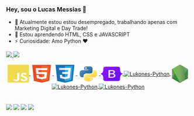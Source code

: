 ### Hey, sou o Lucas Messias 👋

- 🔭 Atualmente estou estou desempregado, trabalhando apenas com Marketing Digital e Day Trade!
- 🌱 Estou aprendendo HTML, CSS e JAVASCRIPT
- ⚡ Curiosidade: Amo Python ❤

<div>
  <a align="center" href="https://github.com/lukones">
  <img height="165em" src="https://github-readme-stats.vercel.app/api?username=Lukones&show_icons=true&include_all_commits=true&count_private=true&hide_border=false"/>
  <img height="165em" src="https://github-readme-stats.vercel.app/api/top-langs/?username=Lukones&layout=compact&custom_title=Most%20used%20languages&langs_count=10&include_all_commits=true&hide_progress=true&hide_border=false"/>

</div>

<div align="center" style="display: inline_block"><br>
  
  <img align="center" alt="Lukones-Js" height="50" width="60" src="https://raw.githubusercontent.com/devicons/devicon/master/icons/javascript/javascript-plain.svg">
  <img align="center" alt="Lukones-HTML" height="50" width="60" src="https://raw.githubusercontent.com/devicons/devicon/master/icons/html5/html5-original.svg">
  <img align="center" alt="Lukones-CSS" height="50" width="60" src="https://raw.githubusercontent.com/devicons/devicon/master/icons/css3/css3-original.svg">
  <img align="center" alt="Lukones-Python" height="50" width="60" src="https://raw.githubusercontent.com/devicons/devicon/master/icons/python/python-original.svg">
  <img align="center" alt="Lukones-Python" height="50" width="60"src="https://raw.githubusercontent.com/devicons/devicon/1119b9f84c0290e0f0b38982099a2bd027a48bf1/icons/bootstrap/bootstrap-original.svg">
  <img align="center" alt="Lukones-Python" height="50" width="60"" src="https://cdn.icon-icons.com/icons2/2415/PNG/512/jquery_plain_wordmark_logo_icon_146445.png">
  <img align="center" alt="Lukones-Python" height="50" width="50"src="https://raw.githubusercontent.com/github/explore/80688e429a7d4ef2fca1e82350fe8e3517d3494d/topics/nodejs/nodejs.png">
  <img align="center" alt="Lukones-Python" height="60" width="60" src="https://www.mementotech.in/assets/images/icons/express.png">
  <img align="center" alt="Lukones-Python" height="50" width="50" src="https://progsoft.net/images/ejs-icon-bccf3f017751a71ee75c69021ee1020fc0d9067e.jpg">
  
</div>
  
  
# 
  
  
<div> 
  <a href="https://www.youtube.com/channel/UCjkWRzEIHtxvTpRaIB0W9FQ" target="_blank"><img src="https://img.shields.io/badge/YouTube-FF0000?style=for-the-badge&logo=youtube&logoColor=white" target="_blank"></a>
  <a href="https://instagram.com/lukonnes" target="_blank"><img src="https://img.shields.io/badge/-Instagram-%23E4405F?style=for-the-badge&logo=instagram&logoColor=white" target="_blank"></a>
  <a href = "mailto:lucasmessiasfb@gmail.com"><img src="https://img.shields.io/badge/-Gmail-%23333?style=for-the-badge&logo=gmail&logoColor=white" target="_blank"></a>
  <a href="https://www.linkedin.com/in/lukonnes" target="_blank"><img src="https://img.shields.io/badge/-LinkedIn-%230077B5?style=for-the-badge&logo=linkedin&logoColor=white" target="_blank"></a>
</div>

